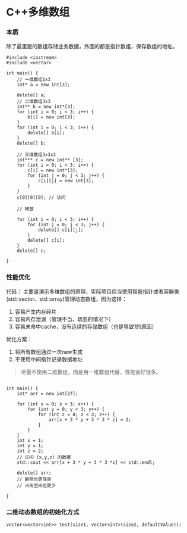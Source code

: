 # C++多维数组

### 本质

除了最里层的数组存储业务数据，外围的都是指针数组，保存数组的地址。

```
#include <iostream>
#include <vector>

int main() {
	// 一维数组1x3
	int* a = new int[3];

	delete[] a;
	// 二维数组3x3
	int** b = new int*[3];
	for (int i = 0; i < 3; i++) {
		b[i] = new int[3];
	}
	for (int i = 0; i < 3; i++) {
		delete[] b[i];
	}
	delete[] b;

	// 三维数组3x3x3
	int*** c = new int** [3];
	for (int i = 0; i < 3; i++) {
		c[i] = new int*[3];
		for (int j = 0; j < 3; j++) {
			c[i][j] = new int[3];
		}
	}
	c[0][0][0]; // 访问

	// 释放

	for (int i = 0; i < 3; i++) {
		for (int j = 0; j < 3; j++) {
			delete[] c[i][j];
		}
		delete[] c[i];
	}
	delete[] c;

}
```

### 性能优化

代码：
主要是演示多维数组的原理，实际项目应当使用智能指针或者容器类(std::vector、std::array)管理动态数组，因为这样：
1. 容易产生内存碎片
2. 容易内存泄漏（管理不当、疏忽的情况下）
3. 容易未命中cache，没有连续的存储数组（也是导致1的原因）


优化方案：
1. 将所有数组通过一次new生成
2. 不使用中间指针记录数据地址

> 尽量不使用二维数组，而是用一维数组代替，性能会好很多。

```

int main() {
	int* arr = new int[27];

	for (int x = 0; x < 3; x++) {
		for (int y = 0; y < 3; y++) {
			for (int z = 0; z < 3; z++) {
				arr[x + 3 * y + 3 * 3 * z] = 2;
			}
		}
	}
	int x = 1;
	int y = 1;
	int z = 2;
	// 访问 (x,y,z) 的数据
	std::cout << arr[x + 3 * y + 3 * 3 *z] << std::endl;

	delete[] arr;
	// 删除也更简单
	// 占用空间也更少

}
```

### 二维动态数组的初始化方式

```
vector<vector<int>> test(size1, vector<int>(size2, defaultValue));
```


